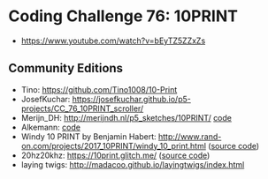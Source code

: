 # Coding Challenge 76: 10PRINT
* https://www.youtube.com/watch?v=bEyTZ5ZZxZs

## Community Editions
* Tino: https://github.com/Tino1008/10-Print
* JosefKuchar: https://josefkuchar.github.io/p5-projects/CC_76_10PRINT_scroller/
* Merijn_DH: http://merijndh.nl/p5_sketches/10PRINT/ [code](http://merijndh.nl/p5_sketches/10PRINT/p5_10PRINT.js)
* Alkemann: [code](https://gist.github.com/alkemann/23c5dc3f4129f8223bcf5f14f9b3accf)
* Windy 10 PRINT by Benjamin Habert: http://www.rand-on.com/projects/2017_10PRINT/windy_10_print.html  ([source code](https://github.com/BenjaminHabert/rand-on/blob/master/_projects/2017_10PRINT/windy_10_print.js))
* 20hz20khz: https://10print.glitch.me/  ([source code](https://glitch.com/edit/#!/10print?path=views/sketch.js:1:0))
* laying twigs: http://madacoo.github.io/layingtwigs/index.html
